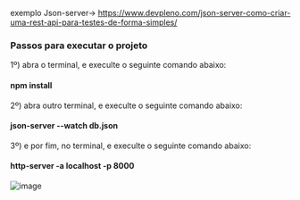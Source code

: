  exemplo Json-server-> https://www.devpleno.com/json-server-como-criar-uma-rest-api-para-testes-de-forma-simples/
 

### Passos para executar o projeto

1º) abra o terminal, e execulte o seguinte comando abaixo:

#### npm install

2º) abra outro terminal, e execulte o seguinte comando abaixo:

#### json-server --watch db.json

3º) e por fim, no terminal, e execulte o seguinte comando abaixo:

#### http-server -a localhost -p 8000


![image](https://user-images.githubusercontent.com/18018049/50918826-6a872580-1428-11e9-8457-0431447b60f7.PNG)
